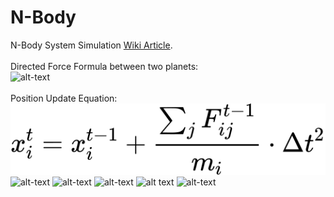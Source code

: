 # N-Body
N-Body System Simulation [Wiki Article](https://en.wikipedia.org/wiki/N-body_problem).
<br /><br /> Directed Force Formula between two planets: <br />
![alt-text](https://wikimedia.org/api/rest_v1/media/math/render/svg/f0c5aab28749b00eb610136b76689a0f6cf57976) 
<br /><br /> Position Update Equation: <br />
![alt-text](https://github.com/claCase/N-Body/blob/main/Animations/equation.svg)
![alt-text](https://github.com/claCase/N-Body/blob/main/Animations/animation8.gif)
![alt-text](https://github.com/claCase/N-Body/blob/main/Animations/animation5.gif)
![alt-text](https://github.com/claCase/N-Body/blob/main/Animations/animation7.gif)
![alt text](https://github.com/claCase/N-Body/blob/main/Animations/animation.gif)
![alt-text](https://github.com/claCase/N-Body/blob/main/Animations/animation2.gif)